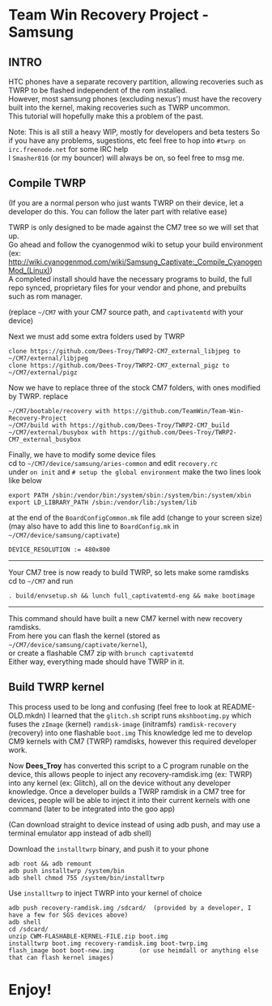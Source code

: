 Team Win Recovery Project - Samsung
===================================

INTRO
-----
HTC phones have a separate recovery partition, allowing recoveries such as TWRP to be flashed independent of the rom installed.  
However, most samsung phones (excluding nexus') must have the recovery built into the kernel, making recoveries such as TWRP uncommon.  
This tutorial will hopefully make this a problem of the past.  

Note: This is all still a heavy WIP, mostly for developers and beta testers
So if you have any problems, sugestions, etc feel free to hop into `#twrp on irc.freenode.net` for some IRC help  
I `Smasher816` (or my bouncer) will always be on, so feel free to msg me. 

Compile TWRP
------------
(If you are a normal person who just wants TWRP on their device, let a developer do this. You can follow the later part with relative ease)

TWRP is only designed to be made against the CM7 tree so we will set that up.  
Go ahead and follow the cyanogenmod wiki to setup your build environment  
(ex: http://wiki.cyanogenmod.com/wiki/Samsung_Captivate:_Compile_CyanogenMod_(Linux))  
A completed install should have the necessary programs to build, the full repo synced, proprietary files for your vendor and phone, and prebuilts such as rom manager.  

(replace `~/CM7` with your CM7 source path, and `captivatemtd` with your device)

Next we must add some extra folders used by TWRP  

    clone https://github.com/Dees-Troy/TWRP2-CM7_external_libjpeg to ~/CM7/external/libjpeg
    clone https://github.com/Dees-Troy/TWRP2-CM7_external_pigz to ~/CM7/external/pigz

Now we have to replace three of the stock CM7 folders, with ones modified by TWRP. replace  

    ~/CM7/bootable/recovery with https://github.com/TeamWin/Team-Win-Recovery-Project
    ~/CM7/build with https://github.com/Dees-Troy/TWRP2-CM7_build
    ~/CM7/external/busybox with https://github.com/Dees-Troy/TWRP2-CM7_external_busybox

Finally, we have to modify some device files  
cd to `~/CM7/device/samsung/aries-common` and edit `recovery.rc`  
under `on init` and `# setup the global environment` make the two lines look like below  

    export PATH /sbin:/vendor/bin:/system/sbin:/system/bin:/system/xbin
    export LD_LIBRARY_PATH /sbin:/vendor/lib:/system/lib

at the end of the `BoardConfigCommon.mk` file add (change to your screen size)  
(may also have to add this line to `BoardConfig.mk` in `~/CM7/device/samsung/captivate`)  

    DEVICE_RESOLUTION := 480x800

----

Your CM7 tree is now ready to build TWRP, so lets make some ramdisks  
cd to `~/CM7` and run  

    . build/envsetup.sh && lunch full_captivatemtd-eng && make bootimage

----

This command should have built a new CM7 kernel with new recovery ramdisks.  
From here you can flash the kernel (stored as `~/CM7/device/samsung/captivate/kernel`),  
or create a flashable CM7 zip with `brunch captivatemtd`  
Either way, everything made should have TWRP in it.  

Build TWRP kernel
-----------------
This process used to be long and confusing (feel free to look at README-OLD.mkdn)
I learned that the `glitch.sh` script runs `mkshbootimg.py` which fuses the `zImage` (kernel) `ramdisk-image` (initramfs) `ramdisk-recovery` (recovery) into one flashable `boot.img`
This knowledge led me to develop CM9 kernels with CM7 (TWRP) ramdisks, however this required developer work.

Now **Dees_Troy** has converted this script to a C program runable on the device,
this allows people to inject any recovery-ramdisk.img (ex: TWRP) into any kernel (ex: Glitch), all on the device without any developer knowledge.
Once a developer builds a TWRP ramdisk in a CM7 tree for devices, people will be able to inject it into their current kernels with one command (later to be integrated into the goo app)

(Can download straight to device instead of using adb push, and may use a terminal emulator app instead of adb shell)

Download the `installtwrp` binary, and push it to your phone

    adb root && adb remount
    adb push installtwrp /system/bin
    adb shell chmod 755 /system/bin/installtwrp
    
Use `installtwrp` to inject TWRP into your kernel of choice

    adb push recovery-ramdisk.img /sdcard/	(provided by a developer, I have a few for SGS devices above)
    adb shell
    cd /sdcard/
    unzip CWM-FLASHABLE-KERNEL-FILE.zip boot.img
    installtwrp boot.img recovery-ramdisk.img boot-twrp.img
    flash_image boot boot-new.img		(or use heimdall or anything else that can flash kernel images)

Enjoy!
======

